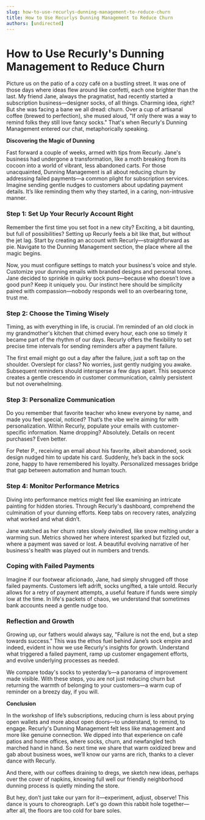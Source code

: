 ```yaml
---
slug: how-to-use-recurlys-dunning-management-to-reduce-churn
title: How to Use Recurlys Dunning Management to Reduce Churn
authors: [undirected]
---
```



# How to Use Recurly's Dunning Management to Reduce Churn

Picture us on the patio of a cozy café on a bustling street. It was one of those days where ideas flew around like confetti, each one brighter than the last. My friend Jane, always the pragmatist, had recently started a subscription business—designer socks, of all things. Charming idea, right? But she was facing a bane we all dread: churn. Over a cup of artisanal coffee (brewed to perfection), she mused aloud, "If only there was a way to remind folks they still love fancy socks." That's when Recurly's Dunning Management entered our chat, metaphorically speaking.

**Discovering the Magic of Dunning**

Fast forward a couple of weeks, armed with tips from Recurly. Jane's business had undergone a transformation, like a moth breaking from its cocoon into a world of vibrant, less abandoned carts. For those unacquainted, Dunning Management is all about reducing churn by addressing failed payments—a common plight for subscription services. Imagine sending gentle nudges to customers about updating payment details. It’s like reminding them why they started, in a caring, non-intrusive manner.

### Step 1: Set Up Your Recurly Account Right

Remember the first time you set foot in a new city? Exciting, a bit daunting, but full of possibilities? Setting up Recurly feels a bit like that, but without the jet lag. Start by creating an account with Recurly—straightforward as pie. Navigate to the Dunning Management section, the place where all the magic begins.

Now, you must configure settings to match your business's voice and style. Customize your dunning emails with branded designs and personal tones. Jane decided to sprinkle in quirky sock puns—because who doesn’t love a good pun? Keep it uniquely you. Our instinct here should be simplicity paired with compassion—nobody responds well to an overbearing tone, trust me.

### Step 2: Choose the Timing Wisely

Timing, as with everything in life, is crucial. I’m reminded of an old clock in my grandmother's kitchen that chimed every hour, each one so timely it became part of the rhythm of our days. Recurly offers the flexibility to set precise time intervals for sending reminders after a payment failure.

The first email might go out a day after the failure, just a soft tap on the shoulder. Overslept for class? No worries, just gently nudging you awake. Subsequent reminders should intersperse a few days apart. This sequence creates a gentle crescendo in customer communication, calmly persistent but not overwhelming.

### Step 3: Personalize Communication

Do you remember that favorite teacher who knew everyone by name, and made you feel special, noticed? That’s the vibe we’re aiming for with personalization. Within Recurly, populate your emails with customer-specific information. Name dropping? Absolutely. Details on recent purchases? Even better.

For Peter P., receiving an email about his favorite, albeit abandoned, sock design nudged him to update his card. Suddenly, he’s back in the sock zone, happy to have remembered his loyalty. Personalized messages bridge that gap between automation and human touch.

### Step 4: Monitor Performance Metrics

Diving into performance metrics might feel like examining an intricate painting for hidden stories. Through Recurly's dashboard, comprehend the culmination of your dunning efforts. Keep tabs on recovery rates, analyzing what worked and what didn’t.

Jane watched as her churn rates slowly dwindled, like snow melting under a warming sun. Metrics showed her where interest sparked but fizzled out, where a payment was saved or lost. A beautiful evolving narrative of her business's health was played out in numbers and trends.

### Coping with Failed Payments

Imagine if our footwear aficionado, Jane, had simply shrugged off those failed payments. Customers left adrift, socks ungifted, a tale untold. Recurly allows for a retry of payment attempts, a useful feature if funds were simply low at the time. In life's packets of chaos, we understand that sometimes bank accounts need a gentle nudge too.

### Reflection and Growth

Growing up, our fathers would always say, "Failure is not the end, but a step towards success." This was the ethos fuel behind Jane’s sock empire and indeed, evident in how we use Recurly's insights for growth. Understand what triggered a failed payment, ramp up customer engagement efforts, and evolve underlying processes as needed.

We compare today's socks to yesterday’s—a panorama of improvement made visible. With these steps, you are not just reducing churn but returning the warmth of belonging to your customers—a warm cup of reminder on a breezy day, if you will.

**Conclusion**

In the workshop of life’s subscriptions, reducing churn is less about prying open wallets and more about open doors—to understand, to remind, to engage. Recurly's Dunning Management felt less like management and more like genuine connection. We dipped into that experience on café patios and home offices, where socks, churn, and newfangled tech marched hand in hand. So next time we share that warm oxidized brew and gab about business woes, we’ll know our yarns are rich, thanks to a clever dance with Recurly.

And there, with our coffees draining to dregs, we sketch new ideas, perhaps over the cover of napkins, knowing full well our friendly neighborhood dunning process is quietly minding the store.

But hey, don’t just take our yarn for it—experiment, adjust, observe! This dance is yours to choreograph. Let's go down this rabbit hole together—after all, the floors are too cold for bare soles.